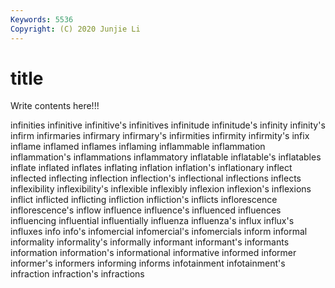 ```yaml
---
Keywords: 5536
Copyright: (C) 2020 Junjie Li
---
```


# title

Write contents here!!!

infinities 
infinitive 
infinitive's
infinitives 
infinitude 
infinitude's 
infinity 
infinity's 
infirm 
infirmaries 
infirmary 
infirmary's 
infirmities
infirmity 
infirmity's 
infix 
inflame 
inflamed 
inflames 
inflaming 
inflammable 
inflammation 
inflammation's
inflammations 
inflammatory 
inflatable 
inflatable's 
inflatables 
inflate 
inflated 
inflates 
inflating 
inflation
inflation's 
inflationary 
inflect 
inflected 
inflecting 
inflection 
inflection's 
inflectional 
inflections 
inflects
inflexibility 
inflexibility's 
inflexible 
inflexibly 
inflexion 
inflexion's 
inflexions 
inflict 
inflicted 
inflicting
infliction 
infliction's 
inflicts 
inflorescence 
inflorescence's 
inflow 
influence 
influence's 
influenced 
influences
influencing 
influential 
influentially 
influenza 
influenza's 
influx 
influx's 
influxes 
info 
info's
infomercial 
infomercial's 
infomercials 
inform 
informal 
informality 
informality's 
informally 
informant 
informant's
informants 
information 
information's 
informational 
informative 
informed 
informer 
informer's 
informers 
informing
informs 
infotainment 
infotainment's 
infraction 
infraction's 
infractions 
